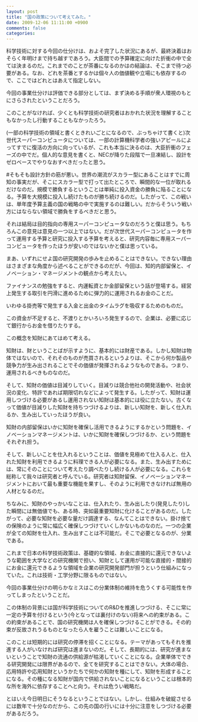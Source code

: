 ```yaml
---
layout: post
title: "国の政策について考えてみた。"
date: 2009-12-06 11:11:00 +0900
comments: false
categories: 
---
```

科学技術に対する今回の仕分けは、およそ完了した状況にあるが、最終決着はおそらく年明けまで持ち越すであろう。大臣間での予算確定に向けた折衝の中で全ては決まるのだ。これまでのことが茶番になるのかはの結論は、そこまで待つ必要がある。なお、どれを茶番とするかは個々人の価値観や立場にも依存するので、ここではどれとはあえて指定しない。

今回の事業仕分けは評価できる部分としては、まず決める手順が衆人環視のもとにさらされたということだろう。

このことがなければ、少くとも科学技術の研究者はおかれた状況を理解することもなかったし行動することもなかったろう。

(一部の科学技術の領域と書くときれいごとになるので、ぶっちゃけて書くと)次世代スーパーコンピュータについては、一部の計算機科学者の強いアピールによってすでに復活の方向に向っているが、これも本当に決るのは、大臣折衝のフェーズの中でだ。個人的な意見を書くと、NECが降りた段階で一旦凍結し、設計をゼロベースでやりなおすべきだったと思う。

\#そもそも設計方針の筋が悪い。世界の潮流がスカラー型にあることはすでに周知の事実だが、そこにスカラー型で打って出たところで、瞬間的な一位が取れるだけなのだ。規模で勝負するということは単純に投入資金の勝負に陥ることになる。予算を大規模に投入し続けたものが勝ち続けるのだ。したがって、この戦いは、単年度予算主義の国の戦略の中で実施するのは難しい。だからそういう戦い方にはならない領域で勝負をするべきだと思う。

それは結局は目的指向の専用スーパーコンピュータなのだろうと僕は思う。もちろんこの意見は意見の一つ以上ではない。だが次世代スーパーコンピュータを作って運用する予算と研究に投入する予算を考えると、研究内容毎に専用スーパーコンピュータを作ったほうが安いのではないかと僕は思っている。

まあ、いずれにせよ国の研究開発の歩みを止めることはできない。できない理由はさまざまな角度から述べることができるのだが、今回は、知的内部留保と、イノベーション・マネージメントの観点から考えたい。

ファイナンスの勉強をすると、内運転資とか金部留保という話が登場する。経営上発生する取引を円滑に進めるために弾力的に運用されるお金のことだ。

いわゆる掛売等で発生する入金と出金のタイムラグを吸収するためのものだ。

この資金が不足すると、不渡りとかいろいろ発生するので、企業は、必要に応じて銀行からお金を借りたりする。

この概念を知財にあてはめて考える。

知財は、財ということばが示すように、基本的には財産である。しかし知財は物体ではないので、それそのものが売買されるというよりは、そこから何か製品や競争力が生み出されることでその価値が発揮されるようなものである。つまり、運用されるべきものなのだ。

そして、知財の価値は目減りしていく。目減りは競合他社の開発活動や、社会状況の変化、特許であれば期限切れなどによって発生する。したがって、知財は運用しつづける必要があるし運用されない知財は基本的には役に立たない。古くなって価値が目減りした知財を持ちつづけるよりは、新しい知財を、新しく仕入れるか、生み出していったほうが良い。

知財の内部留保はいかに知財を確保し活用できるようにするかという問題を、イノベーションマネージメントは、いかに知財を確保しつづけるか、という問題をそれぞれ担う。

そして、新しいことを仕入れるということは、価値を見極めて仕入る人と、仕入れた知財を利用できるように料理できる人が必要になる。また、生み出すためには、常にそのことについて考えたり調べたりし続ける人が必要になる。これらを総称して我々は研究者と呼んでいる。研究者は知財留保、イノベーションマネージメントにおいて最も重要な機能を果すし、そのように利用できなければ無用の人材となるのだ。

ちなみに、知財のやっかいなことは、仕入れたり、生み出したり(発見したり)した瞬間には無価値でも、ある時、突如最重要知財に化けることがあるのだ。したがって、必要な知財を必要な量だけ調達する、なんてことはできない。掛け捨ての保険のように常に幅広く確保しつづけていくしかないものなのだ。一つの企業が全ての知財を仕入れ、生み出すことは不可能だ。そこで必要となるのが、分業である。

これまで日本の科学技術政策は、基礎的な領域、お金に直接的に還元できないような範囲を大学などの研究機関で担い、知財として運用が可能な直接的・間接的にお金に還元できるような領域を企業の研究開発部門が担うという仕組みになっていた。これは技術・工学分野に限るものではない。

今回の事業仕分けの明らかなミスはこの分業体制の維持を危うくする可能性を作ってしまったということだ。

この体制の背景には国が科学技術についてのR&amp;Dを推進しつづける、そこに常に一定の予算を付けるという(今となっては裏付けのない)将来への約束がある。この約束があることで、国の研究機関は人を確保しつづけることができる。その約束が反故されうるものとなったら人を雇うことは難しいことになる。

このことは短期的には研究の停滞を招くことになる。テーマがあってもそれを推進する人がいなければ研究は進まないのだ。そして、長期的には、研究が進まないということで知財の流通の供給源が枯渇していくことになる。企業単体でできる研究開発には限界があるので、全てを研究することはできない。大体の場合、応用特許や応用知財というかたちで何かの知財を種にして、知財を形成することになる。その種になる知財が国内で供給されないことになるということは根本的な所を海外に依存することへと向う。それは危うい戦略だ。

とはいえ今日明日にそうなるということではない。しかし、仕組みを破綻させるには数年で十分なのだから、この先の国の行いには十分に注意をしつづける必要があるだろう。